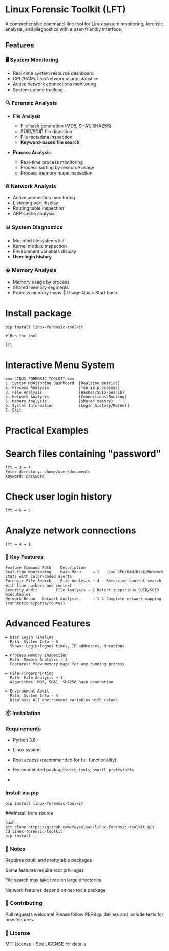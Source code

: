 # Linux Forensic Toolkit (LFT)


A comprehensive command-line tool for Linux system monitoring, forensic analysis, and diagnostics with a user-friendly interface.

## Features

### 🖥️ System Monitoring
- Real-time system resource dashboard
- CPU/RAM/Disk/Network usage statistics
- Active network connections monitoring
- System uptime tracking

### 🔍 Forensic Analysis
- **File Analysis**
  - File hash generation (MD5, SHA1, SHA256)
  - SUID/SGID file detection
  - File metadata inspection
  - **Keyword-based file search**
  
- **Process Analysis**
  - Real-time process monitoring
  - Process sorting by resource usage
  - Process memory maps inspection

### 🌐 Network Analysis
- Active connection monitoring
- Listening port display
- Routing table inspection
- ARP cache analysis

### 📊 System Diagnostics
- Mounted filesystems list
- Kernel module inspection
- Environment variables display
- **User login history**

### � Memory Analysis
- Memory usage by process
- Shared memory segments
- Process memory maps
🚀 Usage
Quick Start
bash
# Install package
```
pip install linux-forensic-toolkit

# Run the tool

lft
```
# Interactive Menu System
```
=== LINUX FORENSIC TOOLKIT ===
1. System Monitoring Dashboard  [Realtime metrics]
2. Process Analysis             [Top 50 processes]
3. File Analysis                [Hashes/SUID/Search]
4. Network Analysis             [Connections/Routing]
5. Memory Analysis              [Shared memory]
6. System Information           [Login history/Kernel]
7. Exit
```
# Practical Examples

# Search files containing "password"
```
lft → 3 → 4
Enter directory: /home/user/documents
Keyword: password
```

# Check user login history
```
lft → 6 → 5
```

# Analyze network connections
```
lft → 4 → 1
```
### 🔑 Key Features
```
Feature	Command Path	Description
Real-time Monitoring	Main Menu     → 1	Live CPU/RAM/Disk/Network stats with color-coded alerts
Forensic File Search	File Analysis → 4	Recursive content search with line numbers and context
Security Audit	      File Analysis → 2	Detect suspicious SUID/SGID executables
Network Recon	Network Analysis      → 1-4	Complete network mapping (connections/ports/routes)
```
# Advanced Features
```
► User Login Timeline
  Path: System Info → 5
  Shows: Login/logout times, IP addresses, durations

► Process Memory Inspection
  Path: Memory Analysis → 3
  Features: View memory maps for any running process

► File Fingerprinting
  Path: File Analysis → 1
  Algorithms: MD5, SHA1, SHA256 hash generation

► Environment Audit
  Path: System Info → 4
  Displays: All environment variables with values
```
### 📦 Installation

### Requirements
- Python 3.6+
- Linux system
- Root access (recommended for full functionality)
- Recommended packages: `net-tools`, `psutil`, `prettytable`

- 
### Install via pip
```bash
pip install linux-forensic-toolkit
```

###Install from source

```
bash
git clone https://github.com/Veyselxan/linux-forensic-toolkit.git
cd linux-forensic-toolkit
pip install .
```

### 📌 Notes
Requires psutil and prettytable packages

Some features require root privileges

File search may take time on large directories

Network features depend on net-tools package

### 🤝 Contributing
Pull requests welcome! Please follow PEP8 guidelines and include tests for new features.

### 📄 License
MIT License - See LICENSE for details

